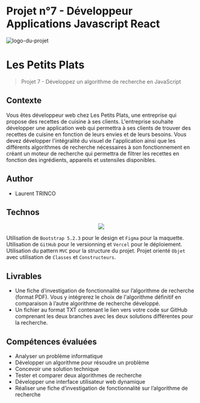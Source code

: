 # Projet n°7 - Développeur Applications Javascript React

![logo-du-projet](https://user.oc-static.com/upload/2020/08/14/15973932905401_logo%20%281%29.png)

# Les Petits Plats

> Projet 7 - Développez un algorithme de recherche en JavaScript

## Contexte

Vous êtes développeur web chez Les Petits Plats, une entreprise qui propose des recettes de cuisine à ses clients. L'entreprise souhaite développer une application web qui permettra à ses clients de trouver des recettes de cuisine en fonction de leurs envies et de leurs besoins.
Vous devez développer l'intégralité du visuel de l'application ainsi que les différents algorithmes de recherche nécessaires à son fonctionnement en créant un moteur de recherche qui permettra de filtrer les recettes en fonction des ingrédients, appareils et ustensiles disponibles.

## Author

- Laurent TRINCO

## Technos

<p align="center">
  <a href="https://skillicons.dev">
    <img src="https://skillicons.dev/icons?i=bootstrap,css,figma,github,html,js,vercel" />
  </a>
</p>

Utilisation de `Bootstrap 5.2.3` pour le design et `Figma` pour la maquette.
Utilisation de `GitHub` pour le versionning et `Vercel` pour le déploiement.
Utilisation du pattern `MVC` pour la structure du projet.
Projet orienté `Objet` avec utilisation de `Classes` et `Constructeurs`.

## Livrables

- Une fiche d’investigation de fonctionnalité sur l’algorithme de recherche (format PDF). Vous y intégrerez le choix de l'algorithme définitif en comparaison à l’autre algorithme de recherche développé.
- Un fichier au format TXT contenant le lien vers votre code sur GitHub comprenant les deux branches avec les deux solutions différentes pour la recherche.

## Compétences évaluées

- Analyser un problème informatique
- Développer un algorithme pour résoudre un problème
- Concevoir une solution technique
- Tester et comparer deux algorithmes de recherche
- Développer une interface utilisateur web dynamique
- Réaliser une fiche d’investigation de fonctionnalité sur l’algorithme de recherche
